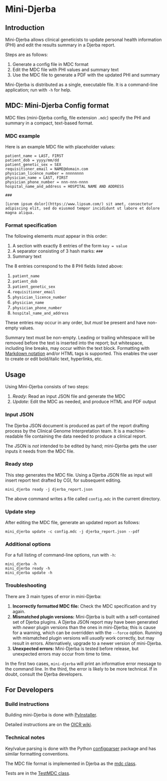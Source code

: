 # Mini-Djerba

## Introduction

Mini-Djerba allows clinical geneticists to update personal health information (PHI) and edit the results summary in a Djerba report.

Steps are as follows:
1. Generate a config file in MDC format
2. Edit the MDC file with PHI values and summary text
3. Use the MDC file to generate a PDF with the updated PHI and summary

Mini-Djerba is distributed as a single, executable file. It is a command-line application; run with `-h` for help.

## MDC: Mini-Djerba Config format

MDC files (mini-Djerba config, file extension `.mdc`) specify the PHI and summary in a compact, text-based format.

### MDC example

Here is an example MDC file with placeholder values:

```
patient_name = LAST, FIRST
patient_dob = yyyy/mm/dd
patient_genetic_sex = SEX
requisitioner_email = NAME@domain.com
physician_licence_number = nnnnnnnn
physician_name = LAST, FIRST
physician_phone_number = nnn-nnn-nnnn
hospital_name_and_address = HOSPITAL NAME AND ADDRESS

###

[Lorem ipsum dolor](https://www.lipsum.com/) sit amet, consectetur adipiscing elit, sed do eiusmod tempor incididunt ut labore et dolore magna aliqua.

```

### Format specification

The following elements _must_ appear in this order:
1. A section with exactly 8 entries of the form `key = value`
2. A separator consisting of 3 hash marks: `###`
3. Summary text

The 8 entries correspond to the 8 PHI fields listed above:
1. `patient_name`
2. `patient_dob`
3. `patient_genetic_sex`
4. `requisitioner_email`
5. `physician_licence_number`
6. `physician_name`
7. `physician_phone_number`
8. `hospital_name_and_address`

These entries may occur in any order, but _must_ be present and have non-empty values.

Summary text must be non-empty. Leading or trailing whitespace will be removed before the text is inserted into the report; but whitespace, including line breaks, may occur within the text block. Formatting with [Markdown notation](https://www.markdownguide.org/cheat-sheet/) and/or HTML tags is supported. This enables the user to create or edit bold/italic text, hyperlinks, etc.

## Usage

Using Mini-Djerba consists of two steps:
1. *Ready:* Read an input JSON file and generate the MDC
2. *Update:* Edit the MDC as needed, and produce HTML and PDF output

### Input JSON

The Djerba JSON document is produced as part of the report drafting process by the Clinical Genome Interpretation team. It is a machine-readable file containing the data needed to produce a clinical report.

The JSON is _not_ intended to be edited by hand; mini-Djerba gets the user inputs it needs from the MDC file.

### Ready step

This step generates the MDC file. Using a Djerba JSON file as input will insert report text drafted by CGI, for subsequent editing.

```
mini_djerba ready -j djerba_report.json
```

The above command writes a file called `config.mdc` in the current directory.

### Update step

After editing the MDC file, generate an updated report as follows:

```
mini_djerba update -c config.mdc -j djerba_report.json --pdf
```

### Additional options

For a full listing of command-line options, run with `-h`:

```
mini_djerba -h
mini_djerba ready -h
mini_djerba update -h
```

### Troubleshooting

There are 3 main types of error in mini-Djerba:

1. **Incorrectly formatted MDC file:** Check the MDC specification and try again.
2. **Mismatched plugin versions:** Mini-Djerba is built with a self-contained set of Djerba plugins. A Djerba JSON report may have been generated with _newer_ plugin versions than the ones in mini-Djerba; this is cause for a warning, which can be overridden with the `--force` option. Running with mismatched plugin versions will _usually_ work correctly, but may result in errors. Alternatively, upgrade to a newer version of mini-Djerba.
3. **Unexpected errors:** Mini-Djerba is tested before release, but unexpected errors may occur from time to time.

In the first two cases, `mini-djerba` will print an informative error message to the command line. In the third, the error is likely to be more technical. If in doubt, consult the Djerba developers.

## For Developers

### Build instructions

Building mini-Djerba is done with [PyInstaller](https://pyinstaller.org/en/stable/).

Detailed instructions are on the [OICR wiki](https://wiki.oicr.on.ca/x/xgBTDw).

### Technical notes

Key/value parsing is done with the Python [configparser](https://docs.python.org/3/library/configparser.html) package and has similar formatting conventions.

The MDC file format is implemented in Djerba as the [mdc class](https://github.com/oicr-gsi/djerba/blob/main/src/lib/djerba/util/mini/mdc.py#L14).

Tests are in the [TestMDC class](https://github.com/oicr-gsi/djerba/blob/main/src/test/util/mini/test_mini.py#L16).

